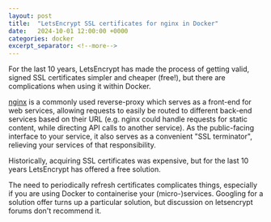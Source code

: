```yaml
---
layout: post
title:  "LetsEncrypt SSL certificates for nginx in Docker"
date:   2024-10-01 12:00:00 +0000
categories: docker
excerpt_separator: <!--more-->
---
```


For the last 10 years, LetsEncrypt has made the process of getting valid, signed SSL certificates simpler and cheaper (free!), but there are complications when using it within Docker.

<!--more-->

[nginx][1] is a commonly used reverse-proxy which serves as a front-end for web services, allowing requests to easily be routed to different back-end services based on their URL (e.g. nginx could handle requests for static content, while directing API calls to another service). As the public-facing interface to your service, it also serves as a convenient "SSL terminator", relieving your services of that responsibility.

Historically, acquiring SSL certificates was expensive, but for the last 10 years LetsEncrypt has offered a free solution.

The need to periodically refresh certificates complicates things, especially if you are using Docker to containerise your (micro-)services. Googling for a solution offer turns up a particular solution, but discussion on letsencrypt forums don't recommend it.


 [1]: https://nginx.org
